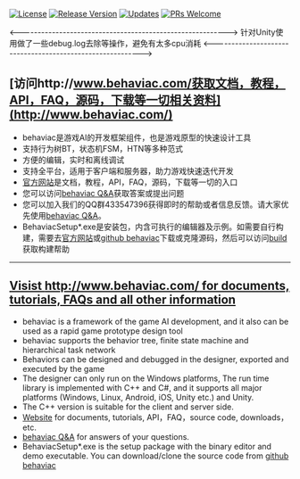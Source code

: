 [![License](https://img.shields.io/badge/License-BSD%203--Clause-blue.svg)](https://github.com/Tencent/behaviac/blob/master/license.txt)
[![Release Version](https://img.shields.io/badge/release-3.6.39-red.svg)](https://github.com/Tencent/behaviac/releases)
[![Updates](https://img.shields.io/badge/Platform-%20iOS%20%7C%20OS%20X%20%7C%20Android%20%7C%20Windows%20%7C%20Linux%20-brightgreen.svg)](https://github.com/Tencent/behaviac/blob/master/history.txt)
[![PRs Welcome](https://img.shields.io/badge/PRs-welcome-brightgreen.svg)](https://github.com/Tencent/behaviac/pulls)

<---------------------------------------------------------->
针对Unity使用做了一些debug.log去除等操作，避免有太多cpu消耗
<---------------------------------------------------------->
## [访问http://www.behaviac.com/获取文档，教程，API，FAQ，源码，下载等一切相关资料](http://www.behaviac.com/)

 - behaviac是游戏AI的开发框架组件，也是游戏原型的快速设计工具
 - 支持行为树BT，状态机FSM，HTN等多种范式
 - 方便的编辑，实时和离线调试
 - 支持全平台，适用于客户端和服务器，助力游戏快速迭代开发
 - [官方网站](http://www.behaviac.com/)是文档，教程，API，FAQ，源码，下载等一切的入口
 - 您可以访问[behaviac Q&A](http://bbs.behaviac.com/)获取答案或提出问题
 - 您可以加入我们的QQ群433547396获得即时的帮助或者信息反馈。请大家优先使用[behaviac Q&A](http://bbs.behaviac.com/)。
 - BehaviacSetup*.exe是安装包，内含可执行的编辑器及示例。如需要自行构建，需要去[官方网站](http://www.behaviac.com/)或[github behaviac](https://github.com/Tencent/behaviac)下载或克隆源码，然后可以访问[build](http://www.behaviac.com/docs/zh/articles/build/)获取构建帮助
 

---------------------------------------------
## [Visist http://www.behaviac.com/ for documents, tutorials, FAQs and all other information](http://www.behaviac.com/)

 - behaviac is a framework of the game AI development, and it also can be used as a rapid game prototype design tool
 - behaviac supports the behavior tree, finite state machine and hierarchical task network
 - Behaviors can be designed and debugged in the designer, exported and executed by the game
 - The designer can only run on the Windows platforms, The run time library is implemented with C++ and C#, and it supports all major platforms (Windows, Linux, Android, iOS, Unity etc.) and Unity. 
 - The C++ version is suitable for the client and server side. 
 - [Website](http://www.behaviac.com/) for documents, tutorials, API，FAQ，source code, downloads，etc.
 - [behaviac Q&A](http://bbs.behaviac.com/) for answers of your questions.
 - BehaviacSetup*.exe is the setup package with the binary editor and demo executable. You can download/clone the source code from [github behaviac](https://github.com/Tencent/behaviac)
 
 
